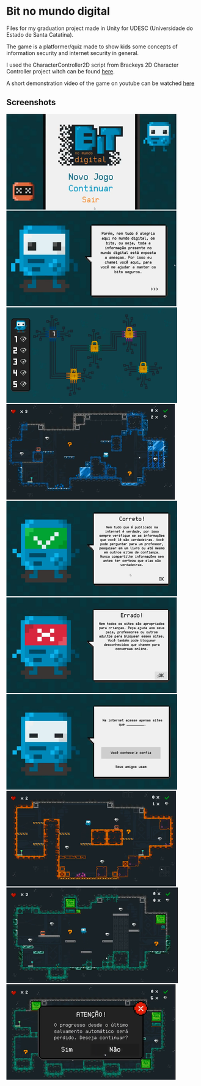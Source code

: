 # Bit no mundo digital
Files for my graduation project made in Unity for UDESC (Universidade do Estado de Santa Catatina).

The game is a platformer/quiz made to show kids some concepts of information security and internet security in general.

I used the CharacterController2D script from Brackeys 2D Character Controller project witch can be found [here](https://github.com/Brackeys/2D-Character-Controller).

A short demonstration video of the game on youtube can be watched [here](https://www.youtube.com/watch?v=rkTbRhIgQ-A)

Screenshots
-------------

<img src="screenshots/1.png" height="250" alt="Screenshot"/> <img src="screenshots/2.png" height="250" alt="Screenshot"/> <img src="screenshots/3.png" height="250" alt="Screenshot"/> <img src="screenshots/4.png" height="250" alt="Screenshot"/> <img src="screenshots/5.png" height="250" alt="Screenshot"/><img src="screenshots/6.png" height="250" alt="Screenshot"/> <img src="screenshots/7.png" height="250" alt="Screenshot"/> <img src="screenshots/8.png" height="250" alt="Screenshot"/> <img src="screenshots/9.png" height="250" alt="Screenshot"/> <img src="screenshots/10.png" height="250" alt="Screenshot"/>
